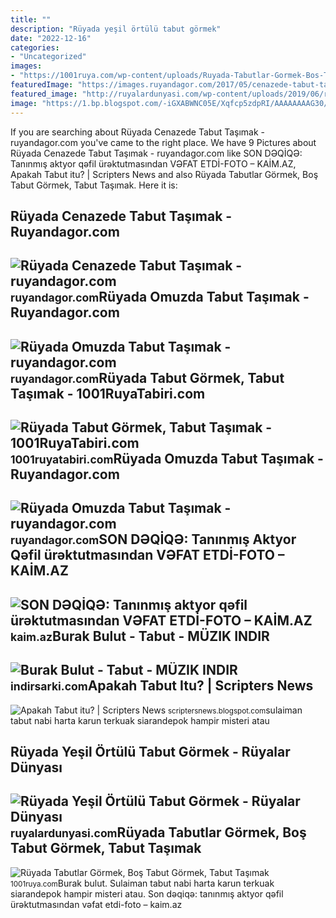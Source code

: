 ```yaml
---
title: ""
description: "Rüyada yeşil örtülü tabut görmek"
date: "2022-12-16"
categories:
- "Uncategorized"
images:
- "https://1001ruya.com/wp-content/uploads/Ruyada-Tabutlar-Gormek-Bos-Tabut-Gormek-Tabut-Tasimak-ne-demek-diyanet-islami.jpg"
featuredImage: "https://images.ruyandagor.com/2017/05/cenazede-tabut-tasimak-1331.jpg"
featured_image: "http://ruyalardunyasi.com/wp-content/uploads/2019/06/ruyada-yesil-ortulu-tabut-gormek.jpg"
image: "https://1.bp.blogspot.com/-iGXABWNC05E/Xqfcp5zdpRI/AAAAAAAAG30/TnBnj6BPYCACfm7RvIOVPLojm0lTbwYtwCLcBGAsYHQ/w1200-h630-p-k-no-nu/maxresdefault.jpg"
---
```


If you are searching about Rüyada Cenazede Tabut Taşımak - ruyandagor.com you've came to the right place. We have 9 Pictures about Rüyada Cenazede Tabut Taşımak - ruyandagor.com like SON DƏQİQƏ: Tanınmış aktyor qəfil ürəktutmasından VƏFAT ETDİ-FOTO – KAİM.AZ, Apakah Tabut itu? | Scripters News and also Rüyada Tabutlar Görmek, Boş Tabut Görmek, Tabut Taşımak. Here it is:

Rüyada Cenazede Tabut Taşımak - Ruyandagor.com
----------------------------------------------

 ![Rüyada Cenazede Tabut Taşımak - ruyandagor.com](https://images.ruyandagor.com/2017/05/cenazede-tabut-tasimak-1331.jpg) <small>ruyandagor.com</small>Rüyada Omuzda Tabut Taşımak - Ruyandagor.com
--------------------------------------------

 ![Rüyada Omuzda Tabut Taşımak - ruyandagor.com](https://images.ruyandagor.com/2017/05/omuzda-tabut-tasimak-1545.jpg) <small>ruyandagor.com</small>Rüyada Tabut Görmek, Tabut Taşımak - 1001RuyaTabiri.com
-------------------------------------------------------

 ![Rüyada Tabut Görmek, Tabut Taşımak - 1001RuyaTabiri.com](https://1001ruyatabiri.com/wp-content/uploads/2018/12/Ruyada-Tabut-Gormek-veya-Tasimak-Neye-isarettir-Diyanet-Tabiri-768x480.jpg) <small>1001ruyatabiri.com</small>Rüyada Omuzda Tabut Taşımak - Ruyandagor.com
--------------------------------------------

 ![Rüyada Omuzda Tabut Taşımak - ruyandagor.com](https://images.ruyandagor.com/2017/04/mezar-tasimak-1314.jpg) <small>ruyandagor.com</small>SON DƏQİQƏ: Tanınmış Aktyor Qəfil ürəktutmasından VƏFAT ETDİ-FOTO – KAİM.AZ
---------------------------------------------------------------------------

 ![SON DƏQİQƏ: Tanınmış aktyor qəfil ürəktutmasından VƏFAT ETDİ-FOTO – KAİM.AZ](https://kaim.az/wp-content/uploads/2021/03/tabut-tasimak-1707.jpg) <small>kaim.az</small>Burak Bulut - Tabut - MÜZIK INDIR
---------------------------------

 ![Burak Bulut - Tabut - MÜZIK INDIR](https://indirsarki.com/wp-content/uploads/2022/09/Burak-Bulut-Tabut.jpg) <small>indirsarki.com</small>Apakah Tabut Itu? | Scripters News
----------------------------------

 ![Apakah Tabut itu? | Scripters News](https://1.bp.blogspot.com/-iGXABWNC05E/Xqfcp5zdpRI/AAAAAAAAG30/TnBnj6BPYCACfm7RvIOVPLojm0lTbwYtwCLcBGAsYHQ/w1200-h630-p-k-no-nu/maxresdefault.jpg) <small>scriptersnews.blogspot.com</small>sulaiman tabut nabi harta karun terkuak siarandepok hampir misteri atau

Rüyada Yeşil Örtülü Tabut Görmek - Rüyalar Dünyası
--------------------------------------------------

 ![Rüyada Yeşil Örtülü Tabut Görmek - Rüyalar Dünyası](http://ruyalardunyasi.com/wp-content/uploads/2019/06/ruyada-yesil-ortulu-tabut-gormek.jpg) <small>ruyalardunyasi.com</small>Rüyada Tabutlar Görmek, Boş Tabut Görmek, Tabut Taşımak
-------------------------------------------------------

 ![Rüyada Tabutlar Görmek, Boş Tabut Görmek, Tabut Taşımak](https://1001ruya.com/wp-content/uploads/Ruyada-Tabutlar-Gormek-Bos-Tabut-Gormek-Tabut-Tasimak-ne-demek-diyanet-islami.jpg) <small>1001ruya.com</small>Burak bulut. Sulaiman tabut nabi harta karun terkuak siarandepok hampir misteri atau. Son dəqi̇qə: tanınmış aktyor qəfil ürəktutmasından vəfat etdi̇-foto – kai̇m.az
